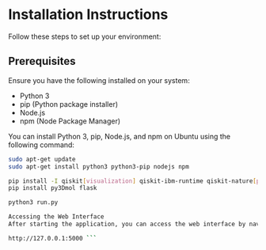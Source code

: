 # Installation Instructions

Follow these steps to set up your environment:

## Prerequisites

Ensure you have the following installed on your system:
- Python 3
- pip (Python package installer)
- Node.js
- npm (Node Package Manager)

You can install Python 3, pip, Node.js, and npm on Ubuntu using the following command:

```bash
sudo apt-get update
sudo apt-get install python3 python3-pip nodejs npm

pip install -I qiskit[visualization] qiskit-ibm-runtime qiskit-nature[pyscf]
pip install py3Dmol flask

python3 run.py

Accessing the Web Interface
After starting the application, you can access the web interface by navigating to:

http://127.0.0.1:5000 ```